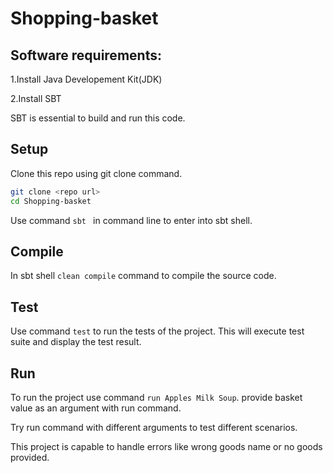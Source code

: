 # Shopping-basket
## Software requirements:
1.Install Java Developement Kit(JDK)

2.Install SBT

SBT is essential to build and run this code.
## Setup
Clone this repo using git clone command.
```bash
git clone <repo url>
cd Shopping-basket
```  
Use command ```sbt ``` in command line to enter into sbt shell.
## Compile
In sbt shell ```clean compile``` command to compile the source code. 
## Test
Use command ```test``` to run the tests of the project. This will execute test suite and display the test result.
## Run
To run the project use command ```run Apples Milk Soup```. provide basket value as an argument with run command.

Try run command with different arguments to test different scenarios.

This project is capable to handle errors like wrong goods name or no goods provided.
